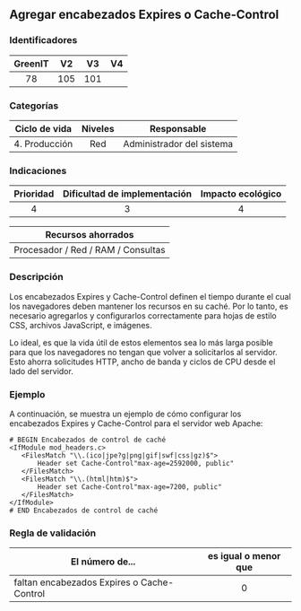 ## Agregar encabezados Expires o Cache-Control

 ### Identificadores

 | GreenIT | V2  | V3  | V4  |
 | :-----: | :-: | :-: | :-: |
 |    78   | 105 | 101 |     |

 ### Categorías

 | Ciclo de vida | Niveles |         Responsable       |
 | :-----------: | :-----: | :------------------------:|
 | 4. Producción |   Red   | Administrador del sistema |

 ### Indicaciones

 | Prioridad | Dificultad de implementación | Impacto ecológico |
 | :-------: | :--------------------------: | :---------------: |
 |     4     |              3               |          4        |

 |           Recursos ahorrados         |
 | :----------------------------------: |
 |  Procesador / Red / RAM / Consultas  |

 ### Descripción

 Los encabezados Expires y Cache-Control definen el tiempo durante el cual los navegadores deben mantener los recursos en su caché. Por lo tanto, es necesario agregarlos y configurarlos correctamente para hojas de estilo CSS, archivos JavaScript, e imágenes.

Lo ideal, es que la vida útil de estos elementos sea lo más larga posible para que los navegadores no tengan que volver a solicitarlos al servidor. Esto ahorra solicitudes HTTP, ancho de banda y ciclos de CPU desde el lado del servidor.

 ### Ejemplo

A continuación, se muestra un ejemplo de cómo configurar los encabezados Expires y Cache-Control para el servidor web Apache:

 ```apacheconf
 # BEGIN Encabezados de control de caché
<IfModule mod_headers.c>
    <FilesMatch "\\.(ico|jpe?g|png|gif|swf|css|gz)$">
        Header set Cache-Control"max-age=2592000, public"
    </FilesMatch>
    <FilesMatch "\\.(html|htm)$">
        Header set Cache-Control"max-age=7200, public"
    </FilesMatch>
</IfModule>
 # END Encabezados de control de caché
 ```

 ### Regla de validación

 | El número de...                            | es igual o menor que |
 | ------------------------------------------ | :------------------: |
 | faltan encabezados Expires o Cache-Control |            0         |
